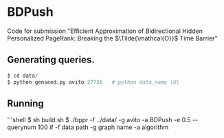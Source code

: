 # BDPush
Code for submission "Efficient Approximation of Bidirectional Hidden Personalized
PageRank: Breaking the $\Tilde{\mathcal{O}}$ Time Barrier"

## Generating queries.
```python
$ cd data/
$ python genseed.py avito 27736   # python data_name |U|
```

## Running 
'''shell
$ sh build.sh
$ ./bppr -f ../data/ -g avito -a BDPush -e 0.5 --querynum 100 # -f data path -g graph name -a algorithm 
```
